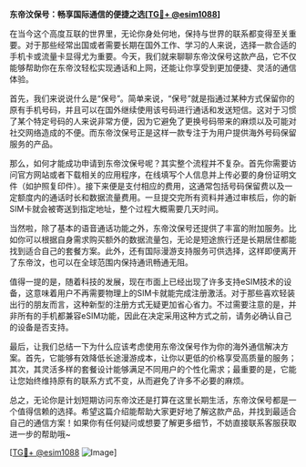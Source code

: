 **东帝汶保号：畅享国际通信的便捷之选[[TG💪+ @esim1088](https://t.me/s/esim1088)]**

在当今这个高度互联的世界里，无论你身处何地，保持与世界的联系都变得至关重要。对于那些经常出国或者需要长期在国外工作、学习的人来说，选择一款合适的手机卡或流量卡显得尤为重要。今天，我们就来聊聊东帝汶保号这款产品，它不仅能够帮助你在东帝汶轻松实现通话和上网，还能让你享受到更加便捷、灵活的通信体验。

首先，我们来说说什么是“保号”。简单来说，“保号”就是指通过某种方式保留你的原有手机号码，并且可以在国外继续使用该号码进行通话和发送短信。这对于习惯了某个特定号码的人来说非常方便，因为它避免了更换号码带来的麻烦以及可能对社交网络造成的不便。而东帝汶保号正是这样一款专注于为用户提供海外号码保留服务的产品。

那么，如何才能成功申请到东帝汶保号呢？其实整个流程并不复杂。首先你需要访问官方网站或者下载相关的应用程序，在线填写个人信息并上传必要的身份证明文件（如护照复印件）。接下来便是支付相应的费用，这通常包括号码保留费以及一定额度内的通话时长和数据流量费用。一旦提交完所有资料并通过审核后，你的新SIM卡就会被寄送到指定地址，整个过程大概需要几天时间。

当然啦，除了基本的语音通话功能之外，东帝汶保号还提供了丰富的附加服务。比如你可以根据自身需求购买额外的数据流量包，无论是短途旅行还是长期居住都能找到适合自己的套餐方案。此外，还有国际漫游支持服务可供选择，这样即便离开了东帝汶，也可以在全球范围内保持通讯畅通无阻。

值得一提的是，随着科技的发展，现在市面上已经出现了许多支持eSIM技术的设备，这意味着用户不再需要物理上的SIM卡就能完成注册激活。对于那些喜欢轻装出行的朋友而言，这种新型的注册方式无疑更加省心省力。不过需要注意的是，并非所有的手机都兼容eSIM功能，因此在决定采用这种方式之前，请务必确认自己的设备是否支持。

最后，让我们总结一下为什么应该考虑使用东帝汶保号作为你的海外通信解决方案。首先，它能够有效降低长途漫游成本，让你以更低的价格享受高质量的服务；其次，其灵活多样的套餐设计能够满足不同用户的个性化需求；最重要的是，它能让您始终维持原有的联系方式不变，从而避免了许多不必要的麻烦。

总之，无论你是计划短期访问东帝汶还是打算在这里长期生活，东帝汶保号都是一个值得信赖的选择。希望这篇介绍能帮助大家更好地了解这款产品，并找到最适合自己的通信方案！如果你有任何疑问或想要了解更多细节，不妨直接联系客服获取进一步的帮助哦~

[[TG💪+ @esim1088](https://t.me/s/esim1088) ![Image](https://i.postimg.cc/4NQfJmqS/Snipaste-2025-05-13-00-14-12.png)]